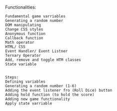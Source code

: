 Functionalities:
    
    Fundamental game varriables
    Generating a random number
    DOM manipulating
    Change CSS styles
    Anonymous function
    Callback function
    Math operator
    HTML/ CSS
    Event Handler/ Event Listner
    Ternary Operator
    Add, remove and toggle HTM classes
    State variable
    
    
    Steps:
    Defining variables
    Generating a random number (1-6)
    Adding the event listener fro (Roll Dice) button
    Adding hold function (to hold the score)
    Adding new game functionality
    Apply state varriable
